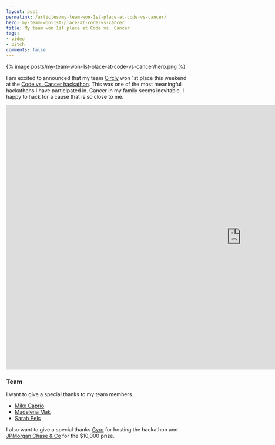 ```yaml
---
layout: post
permalink: /articles/my-team-won-1st-place-at-code-vs-cancer/
hero: my-team-won-1st-place-at-code-vs-cancer
title: My team won 1st place at Code vs. Cancer
tags:
- video
- pitch
comments: false
---
```


<div class="hero">{% image posts/my-team-won-1st-place-at-code-vs-cancer/hero.png %}</div>

<p>I am excited to announced that my team <a href="http://circly.org/">Circly</a> won 1st place this weekend at the <a href="http://codersvscancer.splashthat.com/">Code vs. Cancer hackathon</a>. This was one of the most meaningful hackathons I have participated in. Cancer in my family seems inevitable. I happy to hack for a cause that is so close to me.</p>

<iframe width="1280" height="720" src="https://www.youtube.com/embed/EIfwwdese3M" frameborder="0" allowfullscreen></iframe>

<h3>Team</h3>
<p class="last">I want to give a special thanks to my team members.</p>
<ul>
  <li><a href="https://twitter.com/mik3cap">Mike Caprio</a></li>
  <li><a href="https://twitter.com/madelenamak">Madelena Mak</a></li>
  <li><a href="https://twitter.com/spelsasaurus">Sarah Pels</a></li>
</ul>

<p>I also want to give a special thanks <a href="http://www.gyro.com/">Gyro</a> for hosting the hackathon and <a href="http://www.jpmorganchase.com/">JPMorgan Chase &amp; Co</a> for the $10,000 prize.</p>
